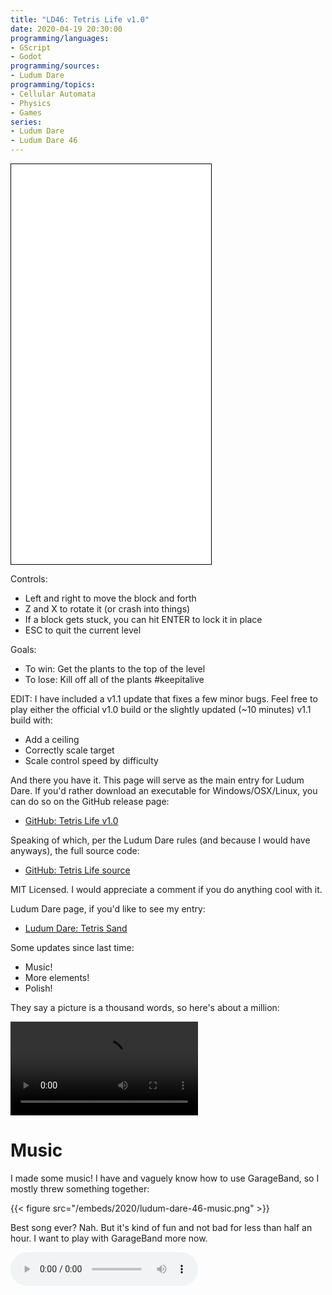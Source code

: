 ```yaml
---
title: "LD46: Tetris Life v1.0"
date: 2020-04-19 20:30:00
programming/languages:
- GScript
- Godot
programming/sources:
- Ludum Dare
programming/topics:
- Cellular Automata
- Physics
- Games
series:
- Ludum Dare
- Ludum Dare 46
---
```

<iframe width="320" height="640" style="border: 1px solid black;" src="/embeds/games/ludum-dare/46/v1.0/launcher.html"></iframe>

Controls:

- Left and right to move the block and forth
- Z and X to rotate it (or crash into things)
- If a block gets stuck, you can hit ENTER to lock it in place
- ESC to quit the current level

Goals: 

- To win: Get the plants to the top of the level
- To lose: Kill off all of the plants #keepitalive

EDIT: I have included a v1.1 update that fixes a few minor bugs. Feel free to play either the official v1.0 build or the slightly updated (~10 minutes) v1.1 build with:

- Add a ceiling
- Correctly scale target
- Scale control speed by difficulty

And there you have it. This page will serve as the main entry for Ludum Dare. If you'd rather download an executable for Windows/OSX/Linux, you can do so on the GitHub release page:

- [GitHub: Tetris Life v1.0](https://github.com/jpverkamp/tetris-life/releases/tag/v1.0)

Speaking of which, per the Ludum Dare rules (and because I would have anyways), the full source code:

- [GitHub: Tetris Life source](https://github.com/jpverkamp/tetris-life/)

MIT Licensed. I would appreciate a comment if you do anything cool with it. 

Ludum Dare page, if you'd like to see my entry:

- [Ludum Dare: Tetris Sand](https://ldjam.com/events/ludum-dare/46/$196712)

Some updates since last time:

- Music!
- More elements!
- Polish!

<!--more-->

They say a picture is a thousand words, so here's about a million:

<video controls src="/embeds/2020/ludum-dare-46-final.mp4"></video>

# Music

I made some music! I have and vaguely know how to use GarageBand, so I mostly threw something together:

{{< figure src="/embeds/2020/ludum-dare-46-music.png" >}}

Best song ever? Nah. But it's kind of fun and not bad for less than half an hour. I want to play with GarageBand more now.

<audio controls src="/embeds/2020/ludum-dare-46.mp3" >

# More elements

I threw in a few more `Experimental` elements: Acid, Wax, Ice, and Rainbow. I'm not going to go into much detail, but suffice it to say it only took about 10 minutes each to add them. The engine is pretty flexible like that. And no performance hits. 

# Polish

The last things to do were polish and publish. To polish, I implemented/cleaned up a help system and a few more options:

{{< figure src="/embeds/2020/ludum-dare-46-polish-1.png" >}}

{{< figure src="/embeds/2020/ludum-dare-46-polish-2.png" >}}

# Publish

I'm still hosting the HTML5 version on this blog, but I didn't want to commit all the binaries. But I can use GitHub releases for exactly that! Godot made this *really* easy. 

{{< figure src="/embeds/2020/ludum-dare-46-publish.png" >}}

I tested the HTML5, OSX, and Windows (via Wine) versions, but I have no doubt they all work. Pretty cool.

And... that's it. I'll probably write up a post mortem tomorrow along with reviewing a slew of games. This was pretty awesome. I want to write all the games now!

# Blog posts

If you'd like to see my full post series, you can use the links to the left or here's a list:

{{< taxonomy-list "series" "Ludum Dare 46" >}}